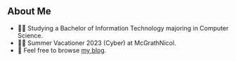 ## About Me

* 👨‍🎓 Studying a Bachelor of Information Technology majoring in Computer Science.
* 👨‍💻 Summer Vacationer 2023 (Cyber) at McGrathNicol.
* 🚀 Feel free to browse [my blog](http://ottohellwig.github.io).
